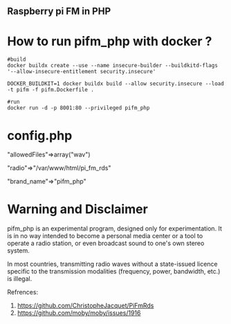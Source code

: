 ## Raspberry pi FM in PHP

# How to run pifm_php with docker ?

```
#build
docker buildx create --use --name insecure-builder --buildkitd-flags '--allow-insecure-entitlement security.insecure'

DOCKER_BUILDKIT=1 docker buildx build --allow security.insecure --load -t pifm -f pifm.Dockerfile .

#run
docker run -d -p 8001:80 --privileged pifm_php
```

# config.php

"allowedFiles"=>array("wav")

"radio"=>"/var/www/html/pi_fm_rds"

"brand_name"=>"pifm_php"
  
# Warning and Disclaimer

pifm_php is an experimental program, designed only for experimentation. It is in no way intended to become a personal media center or a tool to operate a radio station, or even broadcast sound to one's own stereo system.

In most countries, transmitting radio waves without a state-issued licence specific to the transmission modalities (frequency, power, bandwidth, etc.) is illegal.

Refrences:
1. https://github.com/ChristopheJacquet/PiFmRds
2. https://github.com/moby/moby/issues/1916

